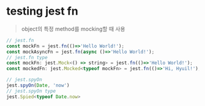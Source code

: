 # testing jest fn

> object의 특정 method를 mocking할 때 사용

```js
// jest.fn
const mockFn = jest.fn(()=>'Hello World!');
const mockAsyncFn = jest.fn(async ()=>'Hello World!');
// jest.fn type
const mockFn: jest.Mock<() => string> = jest.fn(()=>'Hello World!');
const mockedFn: jest.Mocked<typeof mockFn> = jest.fn(()=>'Hi, Hyuil!');

// jest.spyOn
jest.spyOn(Date, 'now')
// jest.spyOn type
jest.Spied<typeof Date.now>
```
